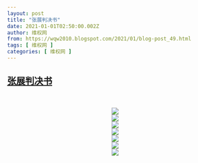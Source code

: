 ```yaml
---
layout: post
title: "张展判决书"
date: 2021-01-01T02:50:00.002Z
author: 维权网
from: https://wqw2010.blogspot.com/2021/01/blog-post_49.html
tags: [ 维权网 ]
categories: [ 维权网 ]
---
```

<!--1609469400002-->
[张展判决书](https://wqw2010.blogspot.com/2021/01/blog-post_49.html)
------

<div>
<p>&nbsp;<span></span></p><a name='more'></a><div class="separator" style="clear: both; text-align: center;"><a href="https://1.bp.blogspot.com/-Ck1XP2bpJyQ/X-6NSM70u9I/AAAAAAABtlU/cjCxo6SeuYMdfbul9jnEi_6Xko4gNFBGwCLcBGAsYHQ/s1024/photo_2021-01-01_10-46-14.jpg" imageanchor="1" style="margin-left: 1em; margin-right: 1em;"><img border="0" data-original-height="1024" data-original-width="575" src="https://1.bp.blogspot.com/-Ck1XP2bpJyQ/X-6NSM70u9I/AAAAAAABtlU/cjCxo6SeuYMdfbul9jnEi_6Xko4gNFBGwCLcBGAsYHQ/s16000/photo_2021-01-01_10-46-14.jpg" /></a></div><div class="separator" style="clear: both; text-align: center;"><a href="https://1.bp.blogspot.com/-fl6sXil0tKM/X-6NTOD2o6I/AAAAAAABtlY/3F7-BppqLhUUQD3vO_Syzxw2ajSSWf-MACLcBGAsYHQ/s1024/photo_2021-01-01_10-46-18.jpg" imageanchor="1" style="margin-left: 1em; margin-right: 1em;"><img border="0" data-original-height="1024" data-original-width="576" src="https://1.bp.blogspot.com/-fl6sXil0tKM/X-6NTOD2o6I/AAAAAAABtlY/3F7-BppqLhUUQD3vO_Syzxw2ajSSWf-MACLcBGAsYHQ/s16000/photo_2021-01-01_10-46-18.jpg" /></a></div><div class="separator" style="clear: both; text-align: center;"><a href="https://1.bp.blogspot.com/-jB-HcKO-7bU/X-6NT3o06eI/AAAAAAABtlc/vFxg4IiQmggk7yUe7JGezvXCwH0WWa4LgCLcBGAsYHQ/s1024/photo_2021-01-01_10-46-22.jpg" imageanchor="1" style="margin-left: 1em; margin-right: 1em;"><img border="0" data-original-height="1024" data-original-width="576" src="https://1.bp.blogspot.com/-jB-HcKO-7bU/X-6NT3o06eI/AAAAAAABtlc/vFxg4IiQmggk7yUe7JGezvXCwH0WWa4LgCLcBGAsYHQ/s16000/photo_2021-01-01_10-46-22.jpg" /></a></div><div class="separator" style="clear: both; text-align: center;"><a href="https://1.bp.blogspot.com/-j8RyQd_2DsI/X-6NUoOWNQI/AAAAAAABtlg/hmXXkVKJ2KAFhtu2ccn8chMyzucr0nnsgCLcBGAsYHQ/s1024/photo_2021-01-01_10-46-26.jpg" imageanchor="1" style="margin-left: 1em; margin-right: 1em;"><img border="0" data-original-height="1024" data-original-width="576" src="https://1.bp.blogspot.com/-j8RyQd_2DsI/X-6NUoOWNQI/AAAAAAABtlg/hmXXkVKJ2KAFhtu2ccn8chMyzucr0nnsgCLcBGAsYHQ/s16000/photo_2021-01-01_10-46-26.jpg" /></a></div><div class="separator" style="clear: both; text-align: center;"><a href="https://1.bp.blogspot.com/-BybqfANAo6k/X-6NV19z3yI/AAAAAAABtlk/19hnTcqTkR0nm_4z25R3VZjvPhkjJryZACLcBGAsYHQ/s1024/photo_2021-01-01_10-46-30.jpg" imageanchor="1" style="margin-left: 1em; margin-right: 1em;"><img border="0" data-original-height="1024" data-original-width="576" src="https://1.bp.blogspot.com/-BybqfANAo6k/X-6NV19z3yI/AAAAAAABtlk/19hnTcqTkR0nm_4z25R3VZjvPhkjJryZACLcBGAsYHQ/s16000/photo_2021-01-01_10-46-30.jpg" /></a></div><div class="separator" style="clear: both; text-align: center;"><a href="https://1.bp.blogspot.com/-2Lwp3R7zlGU/X-6NW529oYI/AAAAAAABtlo/pEa2nDuw2hgFMXroP2C-12IhmusE6K-PACLcBGAsYHQ/s1024/photo_2021-01-01_10-46-34.jpg" imageanchor="1" style="margin-left: 1em; margin-right: 1em;"><img border="0" data-original-height="1024" data-original-width="575" src="https://1.bp.blogspot.com/-2Lwp3R7zlGU/X-6NW529oYI/AAAAAAABtlo/pEa2nDuw2hgFMXroP2C-12IhmusE6K-PACLcBGAsYHQ/s16000/photo_2021-01-01_10-46-34.jpg" /></a></div><div class="separator" style="clear: both; text-align: center;"><a href="https://1.bp.blogspot.com/-mUwEH9uxoj8/X-6NX1BLYHI/AAAAAAABtls/pkI9c0F8uJs82JFn_efWQBvQxzrm4uG3wCLcBGAsYHQ/s1024/photo_2021-01-01_10-46-40.jpg" imageanchor="1" style="margin-left: 1em; margin-right: 1em;"><img border="0" data-original-height="1024" data-original-width="576" src="https://1.bp.blogspot.com/-mUwEH9uxoj8/X-6NX1BLYHI/AAAAAAABtls/pkI9c0F8uJs82JFn_efWQBvQxzrm4uG3wCLcBGAsYHQ/s16000/photo_2021-01-01_10-46-40.jpg" /></a></div><br /><div class="separator" style="clear: both; text-align: center;"><br /></div><p></p>
</div>
